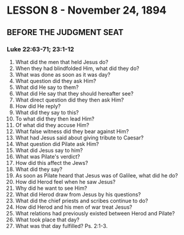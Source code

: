 # LESSON 8 - November 24, 1894

## BEFORE THE JUDGMENT SEAT
### Luke 22:63-71; 23:1-12

1. What did the men that held Jesus do?
2. When they had blindfolded Him, what did they do?
3. What was done as soon as it was day?
4. What question did they ask Him?
5. What did He say to them?
6. What did He say that they should hereafter see?
7. What direct question did they then ask Him?
8. How did He reply?
9. What did they say to this?
10. To what did they then lead Him?
11. Of what did they accuse Him?
12. What false witness did they bear against Him?
13. What had Jesus said about giving tribute to Caesar?
14. What question did Pilate ask Him?
15. What did Jesus say to him?
16. What was Pilate's verdict?
17. How did this affect the Jews?
18. What did they say?
19. As soon as Pilate heard that Jesus was of Galilee, what did he do?
20. How did Herod feel when he saw Jesus?
21. Why did he want to see Him?
22. What did Herod draw from Jesus by his questions?
23. What did the chief priests and scribes continue to do?
24. How did Herod and his men of war treat Jesus?
25. What relations had previously existed between Herod and Pilate?
26. What took place that day?
27. What was that day fulfilled? Ps. 2:1-3.
